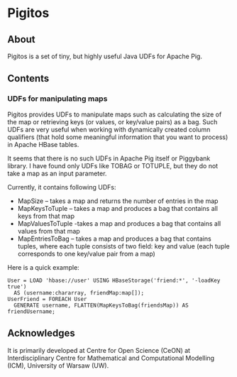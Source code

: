 # Pigitos

## About
Pigitos is a set of tiny, but highly useful Java UDFs for Apache Pig.

## Contents

### UDFs for manipulating maps
Pigitos provides UDFs to manipulate maps such as calculating the size of the map or retrieving keys (or values, or key/value pairs) as a bag. Such UDFs are very useful when working with dynamically created column qualifiers (that hold some meaningful information that you want to process) in Apache HBase tables.

It seems that there is no such UDFs in Apache Pig itself or Piggybank library. I have found only UDFs like TOBAG or TOTUPLE, but they do not take a map as an input parameter.

Currently, it contains following UDFs:
* MapSize – takes a map and returns the number of entries in the map
* MapKeysToTuple – takes a map and produces a bag that contains all keys from that map
* MapValuesToTuple -takes a map and produces a bag that contains all values from that map
* MapEntriesToBag – takes a map and produces a bag that contains tuples, where each tuple consists of two field: key and value (each tuple corresponds to one key/value pair from a map)

Here is a quick example:
```
User = LOAD 'hbase://user' USING HBaseStorage('friend:*', '-loadKey true') 
  AS (username:chararray, friendMap:map[]);
UserFriend = FOREACH User
  GENERATE username, FLATTEN(MapKeysToBag(friendsMap)) AS friendUsername;
```

## Acknowledges
It is primarily developed at Centre for Open Science (CeON) at Interdisciplinary Centre for Mathematical and Computational Modelling (ICM), University of Warsaw (UW).
